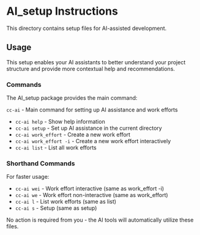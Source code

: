 # AI_setup Instructions

This directory contains setup files for AI-assisted development.

## Usage

This setup enables your AI assistants to better understand your project structure
and provide more contextual help and recommendations.

### Commands

The AI_setup package provides the main command:

`cc-ai` - Main command for setting up AI assistance and work efforts
   - `cc-ai help` - Show help information
   - `cc-ai setup` - Set up AI assistance in the current directory
   - `cc-ai work_effort` - Create a new work effort
   - `cc-ai work_effort -i` - Create a new work effort interactively
   - `cc-ai list` - List all work efforts

### Shorthand Commands

For faster usage:
   - `cc-ai wei` - Work effort interactive (same as work_effort -i)
   - `cc-ai we` - Work effort non-interactive (same as work_effort)
   - `cc-ai l` - List work efforts (same as list)
   - `cc-ai s` - Setup (same as setup)

No action is required from you - the AI tools will automatically utilize these files.
